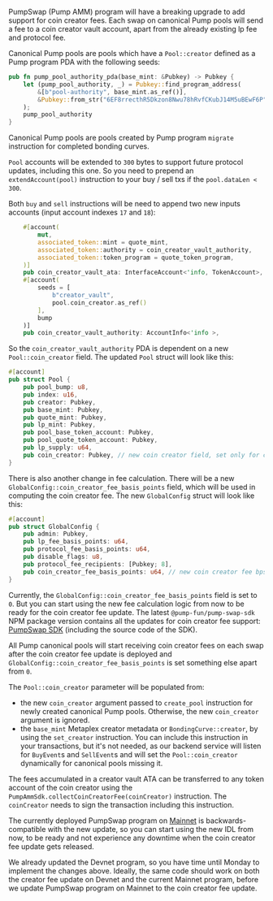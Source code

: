 PumpSwap (Pump AMM) program will have a breaking upgrade to add support for coin creator fees. Each swap on canonical
Pump pools will send a fee to a coin creator vault account, apart from the already existing lp fee and protocol fee.

Canonical Pump pools are pools which have a `Pool::creator` defined as a Pump program PDA with the following seeds:

```rust
pub fn pump_pool_authority_pda(base_mint: &Pubkey) -> Pubkey {
    let (pump_pool_authority, _) = Pubkey::find_program_address(
        &[b"pool-authority", base_mint.as_ref()],
        &Pubkey::from_str("6EF8rrecthR5Dkzon8Nwu78hRvfCKubJ14M5uBEwF6P").unwrap(),
    );
    pump_pool_authority
}
```

Canonical Pump pools are pools created by Pump program `migrate` instruction for completed bonding curves.

`Pool` accounts will be extended to `300` bytes to support future protocol updates, including this one. So
you need to prepend an `extendAccount(pool)` instruction to your buy / sell txs if the `pool.dataLen < 300`.

Both `buy` and `sell` instructions will be need to append two new inputs accounts (input account indexes `17` and `18`):

```rust
    #[account(
        mut,
        associated_token::mint = quote_mint,
        associated_token::authority = coin_creator_vault_authority,
        associated_token::token_program = quote_token_program,
    )]
    pub coin_creator_vault_ata: InterfaceAccount<'info, TokenAccount>,
    #[account(
        seeds = [
            b"creator_vault",
            pool.coin_creator.as_ref()
        ],
        bump
    )]
    pub coin_creator_vault_authority: AccountInfo<'info >,
```

So the `coin_creator_vault_authority` PDA is dependent on a new `Pool::coin_creator` field. The updated `Pool` struct
will look like this:

```rust
#[account]
pub struct Pool {
    pub pool_bump: u8,
    pub index: u16,
    pub creator: Pubkey,
    pub base_mint: Pubkey,
    pub quote_mint: Pubkey,
    pub lp_mint: Pubkey,
    pub pool_base_token_account: Pubkey,
    pub pool_quote_token_account: Pubkey,
    pub lp_supply: u64,
    pub coin_creator: Pubkey, // new coin creator field, set only for canonical pools, otherwise set to Pubkey::default()
}
```

There is also another change in fee calculation. There will be a new `GlobalConfig::coin_creator_fee_basis_points`
field, which will be used in computing the coin creator fee. The new `GlobalConfig` struct will look like this:

```rust
#[account]
pub struct GlobalConfig {
    pub admin: Pubkey,
    pub lp_fee_basis_points: u64,
    pub protocol_fee_basis_points: u64,
    pub disable_flags: u8,
    pub protocol_fee_recipients: [Pubkey; 8],
    pub coin_creator_fee_basis_points: u64, // new coin creator fee bps field
}
```

Currently, the `GlobalConfig::coin_creator_fee_basis_points` field is set to `0`. But you can start using the new fee
calculation logic from now to be ready for the coin creator fee update. The latest `@pump-fun/pump-swap-sdk` NPM package
version contains all the updates for coin creator fee support:
[PumpSwap SDK](https://www.npmjs.com/package/@pump-fun/pump-swap-sdk) (including the source code of the SDK).

All Pump canonical pools will start receiving coin creator fees on each swap after the coin creator fee update is
deployed and `GlobalConfig::coin_creator_fee_basis_points` is set something else apart from `0`.

The `Pool::coin_creator` parameter will be populated from:

- the new `coin_creator` argument passed to `create_pool` instruction for newly created canonical Pump pools. Otherwise,
  the new `coin_creator` argument is ignored.
- the `base_mint` Metaplex creator metadata or `BondingCurve::creator`, by using the `set_creator` instruction. You can
  include this instruction in your transactions, but it's not needed, as our backend service will listen for `BuyEvent`s
  and `SellEvent`s and will set the `Pool::coin_creator` dynamically for canonical pools missing it.

The fees accumulated in a creator vault ATA can be transferred to any token account of the coin creator using the
`PumpAmmSdk.collectCoinCreatorFee(coinCreator)` instruction. The `coinCreator` needs to sign the transaction including
this instruction.

The currently deployed PumpSwap program
on [Mainnet](https://solscan.io/account/pAMMBay6oceH9fJKBRHGP5D4bD4sWpmSwMn52FMfXEA)
is backwards-compatible with the new update, so you can start using the new IDL from now, to be ready and not experience
any downtime when the coin creator fee update gets released.

We already updated the Devnet program, so you have time until Monday to implement the changes above. Ideally, the
same code should work on both the creator fee update on Devnet and the current Mainnet program, before we update
PumpSwap program on Mainnet to the coin creator fee update.
